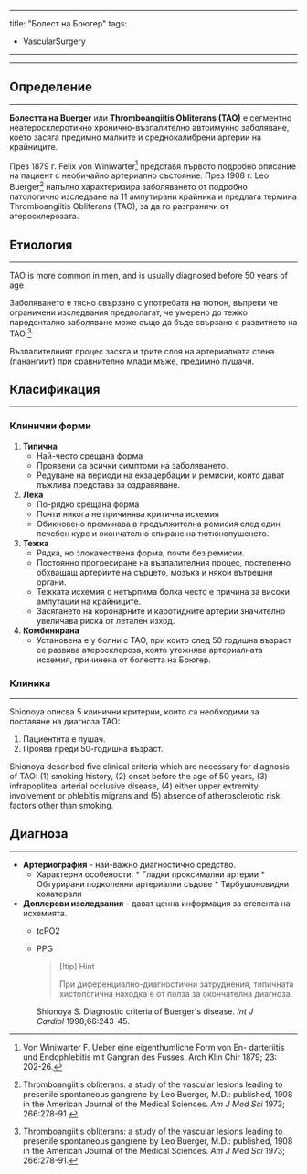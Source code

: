 
---
title: "Болест на Брюгер"
tags:
- VascularSurgery
---

---

## Определение
--- 
**Болестта на Buerger** или **Thromboangiitis Obliterans (TAO)** е сегментно неатеросклеротично хронично-възпалително автоимунно заболяване, което засяга предимно малките и среднокалибрени артерии на крайниците. 

През 1879 г. Felix von Winiwarter[^1] представя първото подробно описание на пациент с необичайно артериално състояние. През 1908 г. Leo Buerger[^2] напълно характеризира заболяването от подробно патологично изследване на 11 ампутирани крайника и предлага термина Thromboangiitis Obliterans (TAO), за да го разграничи от атеросклерозата.
## Етиология
---
TAO is more common in men, and is usually diagnosed before 50 years of age

Заболяването е тясно свързано с употребата на тютюн, въпреки че ограничени изследвания предполагат, че умерено до тежко пародонтално заболяване може също да бъде свързано с развитието на TAO.[^2]

Възпалителният процес засяга и трите слоя на артериалната стена (панангиит) при сравнително млади мъже, предимно пушачи.
## Класификация
---
### Клинични форми
1. **Типична**
	* Най-често срещана форма
	* Проявени са всички симптоми на заболяването.
	* Редуване на периоди на екзацербации и ремисии, които дават лъжлива представа за оздравяване.
2. **Лека**
	* По-рядко срещана форма
	* Почти никога не причинява критична исхемия
	* Обикновено преминава в продължителна ремисия след един лечебен курс и окончателно спиране на тютюнопушенето.
3. **Тежка**
	* Рядка, но злокачествена форма, почти без ремисии.
	* Постоянно прогресиране на възпалителния процес, постепенно обхващащ артериите на сърцето, мозъка и някои вътрешни органи.
	* Тежката исхемия с нетърпима болка често е причина за високи ампутации на крайниците.
	* Засягането на коронарните и каротидните артерии значително увеличава риска от летален изход.
4. **Комбинирана**
	* Установена е у болни с ТАО, при които след 50 годишна възраст се развива атеросклероза, която утежнява артериалната исхемия, причинена от болестта на Брюгер.
### Клиника
---
Shionoya описва 5 клинични критерии, които са необходими за поставяне на диагноза ТАО:
1. Пациентита е пушач.
2. Проява преди 50-годишна възраст.

Shionoya described five clinical criteria which are necessary for diagnosis of TAO: (1) smoking history, (2) onset before the age of 50 years, (3) infrapopliteal arterial occlusive disease, (4) either upper extremity involvement or phlebitis migrans and (5) absence of atherosclerotic risk factors other than smoking.
## Диагноза
---
- **Артериография** - най-важно диагностично средство.
	- Характерни особености:
	  		* Гладки проксимални артерии
	  		* Обтурирани подколенни артериални съдове
	  		* Тирбушоновидни колатерали
- **Доплерови изследвания** - дават ценна информация за степента на исхемията.
	- tcPO2
	- PPG
	  
	  > [!tip] Hint 
	  >
	  > При диференциално-диагностични затруднения, типичната хистологична находка е от полза за окончателна диагноза.
	  
	  [^1]: Von Winiwarter F. Ueber eine eigenthumliche Form von En- darteriitis und Endophlebitis mit Gangran des Fusses. Arch Klin Chir 1879; 23: 202-26.
	  [^2]: Thromboangiitis obliterans: a study of the vascular lesions leading to presenile spontaneous gangrene by Leo Buerger, M.D.: published, 1908 in the American Journal of the Medical Sciences. _Am J Med Sci_ 1973; 266:278-91.
	  [^3]: Iwai T, Inoue Y, Umeda M, et al. Oral bacteria in the occluded arteries of patients with Buerger disease. _J Vasc Surg_ 2005;42:107–15.
	  
	   Shionoya S. Diagnostic criteria of Buerger's disease. _Int J Cardiol_ 1998;66:243-45.